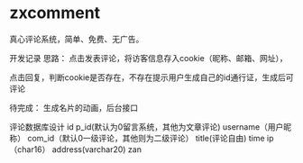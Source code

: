 # zxcomment
真心评论系统，简单、免费、无广告。

开发记录
思路：
点击发表评论，将访客信息存入cookie（昵称、邮箱、网址），

点击回复，判断cookie是否存在，不存在提示用户生成自己的id通行证，生成后可评论


待完成：
生成名片的动画，后台接口


评论数据库设计
id 
p_id(默认为0留言系统，其他为文章评论)
username（用户昵称）
com_id（默认0一级评论，其他则为二级评论）
title(评论自由)
time
ip（char16）
address(varchar20)
zan

